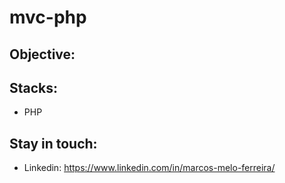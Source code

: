 # mvc-php

## Objective:

## Stacks:

- PHP

## Stay in touch:

- Linkedin: https://www.linkedin.com/in/marcos-melo-ferreira/